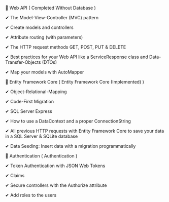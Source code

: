 
🚀 Web API ( Completed Without Database )

  ✔ The Model-View-Controller (MVC) pattern

  ✔ Create models and controllers

  ✔ Attribute routing (with parameters)

  ✔ The HTTP request methods GET, POST, PUT & DELETE

  ✔ Best practices for your Web API like a ServiceResponse class and Data-Transfer-Objects (DTOs)

  ✔ Map your models with AutoMapper

🚀 Entity Framework Core ( Entity Framework Core (Implemented) )

  ✔ Object-Relational-Mapping

  ✔ Code-First Migration

  ✔ SQL Server Express

  ✔ How to use a DataContext and a proper ConnectionString

  ✔ All previous HTTP requests with Entity Framework Core to save your data in a SQL Server & SQLite database

  ✔ Data Seeding: Insert data with a migration programmatically
 
🚀 Authentication ( Authentication )

   ✔ Token Authentication with JSON Web Tokens
   
   ✔ Claims

   ✔ Secure controllers with the Authorize attribute
   
   ✔ Add roles to the users
   
   
